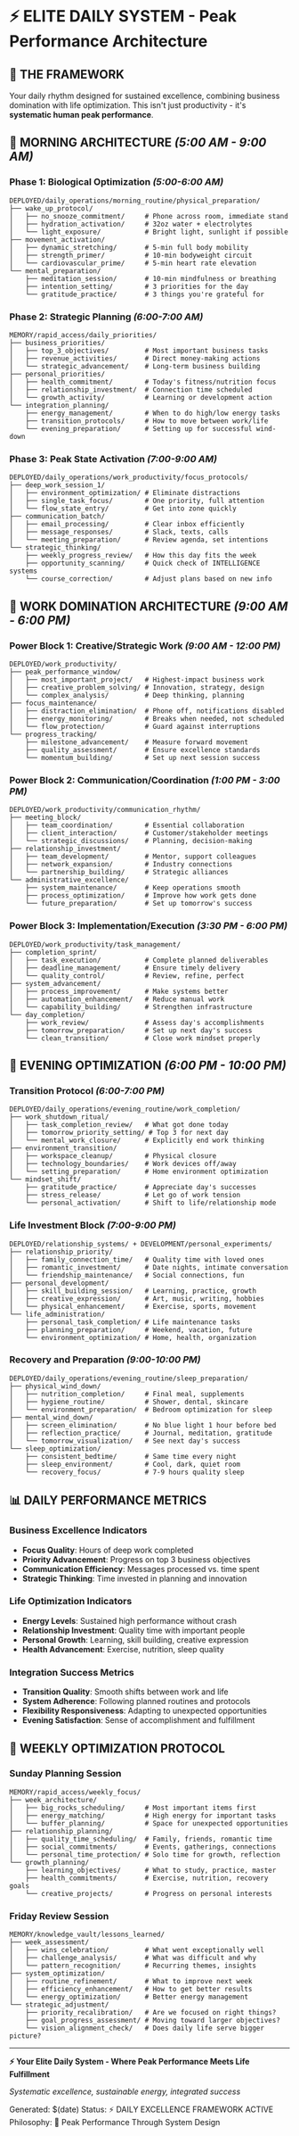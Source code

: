 # ⚡ ELITE DAILY SYSTEM - Peak Performance Architecture

## 🎯 **THE FRAMEWORK**
Your daily rhythm designed for sustained excellence, combining business domination with life optimization. This isn't just productivity - it's **systematic human peak performance**.

## 🌅 **MORNING ARCHITECTURE** *(5:00 AM - 9:00 AM)*

### **Phase 1: Biological Optimization** *(5:00-6:00 AM)*
```
DEPLOYED/daily_operations/morning_routine/physical_preparation/
├── wake_up_protocol/
│   ├── no_snooze_commitment/     # Phone across room, immediate stand
│   ├── hydration_activation/     # 32oz water + electrolytes
│   └── light_exposure/           # Bright light, sunlight if possible
├── movement_activation/
│   ├── dynamic_stretching/       # 5-min full body mobility
│   ├── strength_primer/          # 10-min bodyweight circuit
│   └── cardiovascular_prime/     # 5-min heart rate elevation
└── mental_preparation/
    ├── meditation_session/       # 10-min mindfulness or breathing
    ├── intention_setting/        # 3 priorities for the day
    └── gratitude_practice/       # 3 things you're grateful for
```

### **Phase 2: Strategic Planning** *(6:00-7:00 AM)*
```
MEMORY/rapid_access/daily_priorities/
├── business_priorities/
│   ├── top_3_objectives/         # Most important business tasks
│   ├── revenue_activities/       # Direct money-making actions
│   └── strategic_advancement/    # Long-term business building
├── personal_priorities/
│   ├── health_commitment/        # Today's fitness/nutrition focus
│   ├── relationship_investment/  # Connection time scheduled
│   └── growth_activity/          # Learning or development action
└── integration_planning/
    ├── energy_management/        # When to do high/low energy tasks
    ├── transition_protocols/     # How to move between work/life
    └── evening_preparation/      # Setting up for successful wind-down
```

### **Phase 3: Peak State Activation** *(7:00-9:00 AM)*
```
DEPLOYED/daily_operations/work_productivity/focus_protocols/
├── deep_work_session_1/
│   ├── environment_optimization/ # Eliminate distractions
│   ├── single_task_focus/        # One priority, full attention
│   └── flow_state_entry/         # Get into zone quickly
├── communication_batch/
│   ├── email_processing/         # Clear inbox efficiently
│   ├── message_responses/        # Slack, texts, calls
│   └── meeting_preparation/      # Review agenda, set intentions
└── strategic_thinking/
    ├── weekly_progress_review/   # How this day fits the week
    ├── opportunity_scanning/     # Quick check of INTELLIGENCE systems
    └── course_correction/        # Adjust plans based on new info
```

## 🚀 **WORK DOMINATION ARCHITECTURE** *(9:00 AM - 6:00 PM)*

### **Power Block 1: Creative/Strategic Work** *(9:00 AM - 12:00 PM)*
```
DEPLOYED/work_productivity/
├── peak_performance_window/
│   ├── most_important_project/   # Highest-impact business work
│   ├── creative_problem_solving/ # Innovation, strategy, design
│   └── complex_analysis/         # Deep thinking, planning
├── focus_maintenance/
│   ├── distraction_elimination/  # Phone off, notifications disabled
│   ├── energy_monitoring/        # Breaks when needed, not scheduled
│   └── flow_protection/          # Guard against interruptions
└── progress_tracking/
    ├── milestone_advancement/    # Measure forward movement
    ├── quality_assessment/       # Ensure excellence standards
    └── momentum_building/        # Set up next session success
```

### **Power Block 2: Communication/Coordination** *(1:00 PM - 3:00 PM)*
```
DEPLOYED/work_productivity/communication_rhythm/
├── meeting_block/
│   ├── team_coordination/        # Essential collaboration
│   ├── client_interaction/       # Customer/stakeholder meetings
│   └── strategic_discussions/    # Planning, decision-making
├── relationship_investment/
│   ├── team_development/         # Mentor, support colleagues
│   ├── network_expansion/        # Industry connections
│   └── partnership_building/     # Strategic alliances
└── administrative_excellence/
    ├── system_maintenance/       # Keep operations smooth
    ├── process_optimization/     # Improve how work gets done
    └── future_preparation/       # Set up tomorrow's success
```

### **Power Block 3: Implementation/Execution** *(3:30 PM - 6:00 PM)*
```
DEPLOYED/work_productivity/task_management/
├── completion_sprint/
│   ├── task_execution/           # Complete planned deliverables
│   ├── deadline_management/      # Ensure timely delivery
│   └── quality_control/          # Review, refine, perfect
├── system_advancement/
│   ├── process_improvement/      # Make systems better
│   ├── automation_enhancement/   # Reduce manual work
│   └── capability_building/      # Strengthen infrastructure
└── day_completion/
    ├── work_review/              # Assess day's accomplishments
    ├── tomorrow_preparation/     # Set up next day's success
    └── clean_transition/         # Close work mindset properly
```

## 🌆 **EVENING OPTIMIZATION** *(6:00 PM - 10:00 PM)*

### **Transition Protocol** *(6:00-7:00 PM)*
```
DEPLOYED/daily_operations/evening_routine/work_completion/
├── work_shutdown_ritual/
│   ├── task_completion_review/   # What got done today
│   ├── tomorrow_priority_setting/ # Top 3 for next day
│   └── mental_work_closure/      # Explicitly end work thinking
├── environment_transition/
│   ├── workspace_cleanup/        # Physical closure
│   ├── technology_boundaries/    # Work devices off/away
│   └── setting_preparation/      # Home environment optimization
└── mindset_shift/
    ├── gratitude_practice/       # Appreciate day's successes
    ├── stress_release/           # Let go of work tension
    └── personal_activation/      # Shift to life/relationship mode
```

### **Life Investment Block** *(7:00-9:00 PM)*
```
DEPLOYED/relationship_systems/ + DEVELOPMENT/personal_experiments/
├── relationship_priority/
│   ├── family_connection_time/   # Quality time with loved ones
│   ├── romantic_investment/      # Date nights, intimate conversation
│   └── friendship_maintenance/   # Social connections, fun
├── personal_development/
│   ├── skill_building_session/   # Learning, practice, growth
│   ├── creative_expression/      # Art, music, writing, hobbies
│   └── physical_enhancement/     # Exercise, sports, movement
└── life_administration/
    ├── personal_task_completion/ # Life maintenance tasks
    ├── planning_preparation/     # Weekend, vacation, future
    └── environment_optimization/ # Home, health, organization
```

### **Recovery and Preparation** *(9:00-10:00 PM)*
```
DEPLOYED/daily_operations/evening_routine/sleep_preparation/
├── physical_wind_down/
│   ├── nutrition_completion/     # Final meal, supplements
│   ├── hygiene_routine/          # Shower, dental, skincare
│   └── environment_preparation/  # Bedroom optimization for sleep
├── mental_wind_down/
│   ├── screen_elimination/       # No blue light 1 hour before bed
│   ├── reflection_practice/      # Journal, meditation, gratitude
│   └── tomorrow_visualization/   # See next day's success
└── sleep_optimization/
    ├── consistent_bedtime/       # Same time every night
    ├── sleep_environment/        # Cool, dark, quiet room
    └── recovery_focus/           # 7-9 hours quality sleep
```

## 📊 **DAILY PERFORMANCE METRICS**

### **Business Excellence Indicators**
- **Focus Quality**: Hours of deep work completed
- **Priority Advancement**: Progress on top 3 business objectives  
- **Communication Efficiency**: Messages processed vs. time spent
- **Strategic Thinking**: Time invested in planning and innovation

### **Life Optimization Indicators**
- **Energy Levels**: Sustained high performance without crash
- **Relationship Investment**: Quality time with important people
- **Personal Growth**: Learning, skill building, creative expression
- **Health Advancement**: Exercise, nutrition, sleep quality

### **Integration Success Metrics**
- **Transition Quality**: Smooth shifts between work and life
- **System Adherence**: Following planned routines and protocols
- **Flexibility Responsiveness**: Adapting to unexpected opportunities
- **Evening Satisfaction**: Sense of accomplishment and fulfillment

## 🎯 **WEEKLY OPTIMIZATION PROTOCOL**

### **Sunday Planning Session**
```
MEMORY/rapid_access/weekly_focus/
├── week_architecture/
│   ├── big_rocks_scheduling/     # Most important items first
│   ├── energy_matching/          # High energy for important tasks
│   └── buffer_planning/          # Space for unexpected opportunities
├── relationship_planning/
│   ├── quality_time_scheduling/  # Family, friends, romantic time
│   ├── social_commitments/       # Events, gatherings, connections
│   └── personal_time_protection/ # Solo time for growth, reflection
└── growth_planning/
    ├── learning_objectives/      # What to study, practice, master
    ├── health_commitments/       # Exercise, nutrition, recovery goals
    └── creative_projects/        # Progress on personal interests
```

### **Friday Review Session**
```
MEMORY/knowledge_vault/lessons_learned/
├── week_assessment/
│   ├── wins_celebration/         # What went exceptionally well
│   ├── challenge_analysis/       # What was difficult and why
│   └── pattern_recognition/      # Recurring themes, insights
├── system_optimization/
│   ├── routine_refinement/       # What to improve next week
│   ├── efficiency_enhancement/   # How to get better results
│   └── energy_optimization/      # Better energy management
└── strategic_adjustment/
    ├── priority_recalibration/   # Are we focused on right things?
    ├── goal_progress_assessment/ # Moving toward larger objectives?
    └── vision_alignment_check/   # Does daily life serve bigger picture?
```

---

**⚡ Your Elite Daily System - Where Peak Performance Meets Life Fulfillment**

*Systematic excellence, sustainable energy, integrated success*

Generated: $(date)
Status: ⚡ DAILY EXCELLENCE FRAMEWORK ACTIVE
Philosophy: 🎯 Peak Performance Through System Design